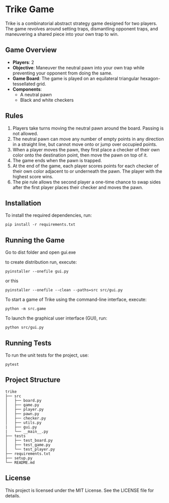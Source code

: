 # Trike Game

Trike is a combinatorial abstract strategy game designed for two players. The game revolves around setting traps, dismantling opponent traps, and maneuvering a shared piece into your own trap to win. 

## Game Overview

- **Players**: 2
- **Objective**: Maneuver the neutral pawn into your own trap while preventing your opponent from doing the same.
- **Game Board**: The game is played on an equilateral triangular hexagon-tessellated grid.
- **Components**: 
  - A neutral pawn
  - Black and white checkers

## Rules

1. Players take turns moving the neutral pawn around the board. Passing is not allowed.
2. The neutral pawn can move any number of empty points in any direction in a straight line, but cannot move onto or jump over occupied points.
3. When a player moves the pawn, they first place a checker of their own color onto the destination point, then move the pawn on top of it.
4. The game ends when the pawn is trapped.
5. At the end of the game, each player scores points for each checker of their own color adjacent to or underneath the pawn. The player with the highest score wins.
6. The pie rule allows the second player a one-time chance to swap sides after the first player places their checker and moves the pawn.

## Installation

To install the required dependencies, run:

```
pip install -r requirements.txt
```

## Running the Game

Go to dist folder and open gui.exe

to create distribution run, execute:

```
pyinstaller --onefile gui.py
```
or this
```
pyinstaller --onefile --clean --paths=src src/gui.py
```

To start a game of Trike using the command-line interface, execute:

```
python -m src.game
```

To launch the graphical user interface (GUI), run:

```
python src/gui.py
```

## Running Tests

To run the unit tests for the project, use:

```
pytest
```

## Project Structure

```
trike
├── src
│   ├── board.py
│   ├── game.py
│   ├── player.py
│   ├── pawn.py
│   ├── checker.py
│   ├── utils.py
|   ├── gui.py
|   └── __main__.py
├── tests
│   ├── test_board.py
│   ├── test_game.py
│   └── test_player.py
├── requirements.txt
├── setup.py
└── README.md
```

## License

This project is licensed under the MIT License. See the LICENSE file for details.
